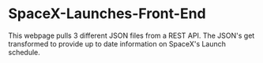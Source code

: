 # SpaceX-Launches-Front-End

This webpage pulls 3 different JSON files from a REST API. The JSON's get transformed to provide up to date information on SpaceX's Launch schedule.
